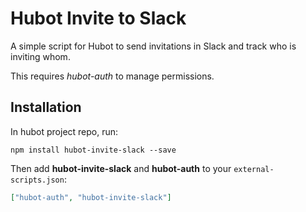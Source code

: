 # Hubot Invite to Slack

A simple script for Hubot to send invitations in Slack and track who is inviting whom.

This requires _hubot-auth_ to manage permissions.

## Installation

In hubot project repo, run:

`npm install hubot-invite-slack --save`

Then add **hubot-invite-slack** and **hubot-auth** to your `external-scripts.json`:

```json
["hubot-auth", "hubot-invite-slack"]
```
